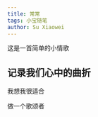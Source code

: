 ```yaml
---
title: 常常
tags: 小宝随笔
author: Su Xiaowei
---
```


这是一首简单的小情歌

<!--more-->

## 记录我们心中的曲折

我想我很适合

做一个歌颂者


